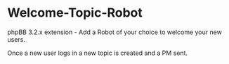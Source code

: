 # Welcome-Topic-Robot
phpBB 3.2.x extension - Add a Robot of your choice to welcome your new users.

Once a new user logs in a new topic is created and a PM sent.
